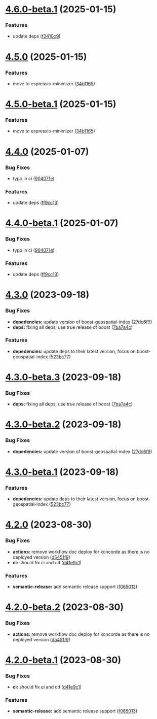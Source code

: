 # [4.6.0-beta.1](https://github.com/kuzzleio/koncorde/compare/v4.5.0...v4.6.0-beta.1) (2025-01-15)


### Features

* update deps ([f3410c9](https://github.com/kuzzleio/koncorde/commit/f3410c9776519d63851b1a207d9b944756c4a6ac))

# [4.5.0](https://github.com/kuzzleio/koncorde/compare/v4.4.0...v4.5.0) (2025-01-15)


### Features

* move to espressio-minimizer ([34b1165](https://github.com/kuzzleio/koncorde/commit/34b11653daf3859cb1ec7a007f4a4304c4f85c42))

# [4.5.0-beta.1](https://github.com/kuzzleio/koncorde/compare/v4.4.0...v4.5.0-beta.1) (2025-01-15)


### Features

* move to espressio-minimizer ([34b1165](https://github.com/kuzzleio/koncorde/commit/34b11653daf3859cb1ec7a007f4a4304c4f85c42))

# [4.4.0](https://github.com/kuzzleio/koncorde/compare/v4.3.0...v4.4.0) (2025-01-07)


### Bug Fixes

* typo in ci ([904071e](https://github.com/kuzzleio/koncorde/commit/904071e1d09b0eeea96f314feb0332e223a6d8dd))


### Features

* update deps ([ff9cc13](https://github.com/kuzzleio/koncorde/commit/ff9cc13c5ee0fb5f09be7a8f0ae9042e30af4dc9))

# [4.4.0-beta.1](https://github.com/kuzzleio/koncorde/compare/v4.3.0...v4.4.0-beta.1) (2025-01-07)


### Bug Fixes

* typo in ci ([904071e](https://github.com/kuzzleio/koncorde/commit/904071e1d09b0eeea96f314feb0332e223a6d8dd))


### Features

* update deps ([ff9cc13](https://github.com/kuzzleio/koncorde/commit/ff9cc13c5ee0fb5f09be7a8f0ae9042e30af4dc9))

# [4.3.0](https://github.com/kuzzleio/koncorde/compare/v4.2.0...v4.3.0) (2023-09-18)


### Bug Fixes

* **depedencies:** update version of boost-geospatial-index ([27dc6f9](https://github.com/kuzzleio/koncorde/commit/27dc6f9f8c523681feb0d02b10517eba4e613b24))
* **deps:** fIxing all deps, use true release of boost ([7ba7a4c](https://github.com/kuzzleio/koncorde/commit/7ba7a4c2ca677bccbe6c925bd942a2419ff7d897))


### Features

* **depedencies:** update deps to their latest version, focus on boost-geospatial-index ([523bc77](https://github.com/kuzzleio/koncorde/commit/523bc7719993f14c0a6f96b78599dbca3df687dc))

# [4.3.0-beta.3](https://github.com/kuzzleio/koncorde/compare/v4.3.0-beta.2...v4.3.0-beta.3) (2023-09-18)


### Bug Fixes

* **deps:** fIxing all deps, use true release of boost ([7ba7a4c](https://github.com/kuzzleio/koncorde/commit/7ba7a4c2ca677bccbe6c925bd942a2419ff7d897))

# [4.3.0-beta.2](https://github.com/kuzzleio/koncorde/compare/v4.3.0-beta.1...v4.3.0-beta.2) (2023-09-18)


### Bug Fixes

* **depedencies:** update version of boost-geospatial-index ([27dc6f9](https://github.com/kuzzleio/koncorde/commit/27dc6f9f8c523681feb0d02b10517eba4e613b24))

# [4.3.0-beta.1](https://github.com/kuzzleio/koncorde/compare/v4.2.0...v4.3.0-beta.1) (2023-09-18)


### Features

* **depedencies:** update deps to their latest version, focus on boost-geospatial-index ([523bc77](https://github.com/kuzzleio/koncorde/commit/523bc7719993f14c0a6f96b78599dbca3df687dc))

# [4.2.0](https://github.com/kuzzleio/koncorde/compare/v4.1.0...v4.2.0) (2023-08-30)


### Bug Fixes

* **actions:** remove workflow doc deploy for koncorde as there is no deployed version ([d5451f9](https://github.com/kuzzleio/koncorde/commit/d5451f9947654b1c8d4e80bde46c8898792c8976))
* **ci:** should fix ci and cd ([d41e9c1](https://github.com/kuzzleio/koncorde/commit/d41e9c14bdfaec883d362f6efd3a3c010e03266d))


### Features

* **semantic-release:** add semantic release support ([f065013](https://github.com/kuzzleio/koncorde/commit/f0650130643b262b64049f13b2a20310538eadb5))

# [4.2.0-beta.2](https://github.com/kuzzleio/koncorde/compare/v4.2.0-beta.1...v4.2.0-beta.2) (2023-08-30)


### Bug Fixes

* **actions:** remove workflow doc deploy for koncorde as there is no deployed version ([d5451f9](https://github.com/kuzzleio/koncorde/commit/d5451f9947654b1c8d4e80bde46c8898792c8976))

# [4.2.0-beta.1](https://github.com/kuzzleio/koncorde/compare/v4.1.0...v4.2.0-beta.1) (2023-08-30)


### Bug Fixes

* **ci:** should fix ci and cd ([d41e9c1](https://github.com/kuzzleio/koncorde/commit/d41e9c14bdfaec883d362f6efd3a3c010e03266d))


### Features

* **semantic-release:** add semantic release support ([f065013](https://github.com/kuzzleio/koncorde/commit/f0650130643b262b64049f13b2a20310538eadb5))
